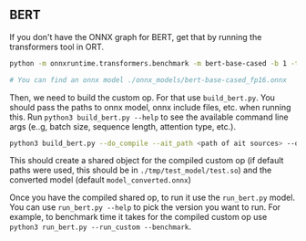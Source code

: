 ## BERT
If you don't have the ONNX graph for BERT, get that by running the transformers tool in ORT.
```bash
python -m onnxruntime.transformers.benchmark -m bert-base-cased -b 1 -t 10 -f fusion.csv -r result.csv -d detail.csv -c ./cache_models --onnx_dir ./onnx_models -o by_script -g -p fp16 -i 3 --use_mask_index --overwrite

# You can find an onnx model ./onnx_models/bert-base-cased_fp16.onnx
```

Then, we need to build the custom op. For that use `build_bert.py`. You should pass the paths to onnx model, onnx include files, etc. when running this. Run `python3 build_bert.py --help` to see the available command line args (e..g, batch size, sequence length, attention type, etc.).

```bash
python3 build_bert.py --do_compile --ait_path <path of ait sources> --onnx_path <path of onnx headers>
```

This should create a shared object for the compiled custom op (if default paths were used, this should be in `./tmp/test_model/test.so`) and the converted model (default `model_converted.onnx`)

Once you have the compiled shared op, to run it use the `run_bert.py` model. You can use `run_bert.py --help` to pick the version you want to run. For example, to benchmark
time it takes for the compiled custom op use `python3 run_bert.py --run_custom --benchmark`.